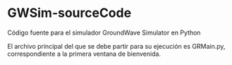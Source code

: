 # GWSim-sourceCode
Código fuente para el simulador GroundWave Simulator en Python

El archivo principal del que se debe partir para su ejecución es GRMain.py, correspondiente a la primera ventana de bienvenida.
